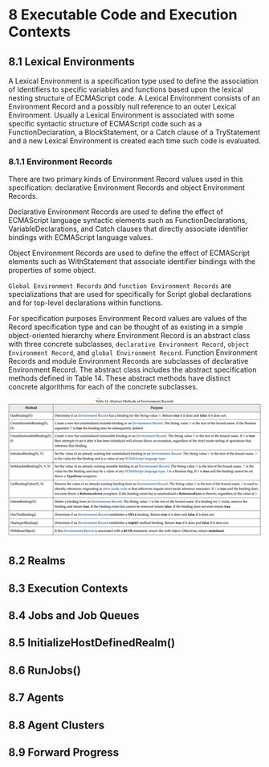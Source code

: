 # 8 Executable Code and Execution Contexts

## 8.1 Lexical Environments

A Lexical Environment is a specification type used to define the association of Identifiers to specific variables and functions based upon the lexical nesting structure of ECMAScript code. A Lexical Environment consists of an Environment Record and a possibly null reference to an outer Lexical Environment. Usually a Lexical Environment is associated with some specific syntactic structure of ECMAScript code such as a FunctionDeclaration, a BlockStatement, or a Catch clause of a TryStatement and a new Lexical Environment is created each time such code is evaluated.

### 8.1.1 Environment Records

There are two primary kinds of Environment Record values used in this specification: declarative Environment Records and object Environment Records.

Declarative Environment Records are used to define the effect of ECMAScript language syntactic elements such as FunctionDeclarations, VariableDeclarations, and Catch clauses that directly associate identifier bindings with ECMAScript language values.

Object Environment Records are used to define the effect of ECMAScript elements such as WithStatement that associate identifier bindings with the properties of some object.

`Global Environment Records` and `function Environment Records` are specializations that are used for specifically for Script global declarations and for top-level declarations within functions.

For specification purposes Environment Record values are values of the Record specification type and can be thought of as existing in a simple object-oriented hierarchy where Environment Record is an abstract class with three concrete subclasses, `declarative Environment Record`, `object Environment Record`, and `global Environment Record`. Function Environment Records and module Environment Records are subclasses of declarative Environment Record. The abstract class includes the abstract specification methods defined in Table 14. These abstract methods have distinct concrete algorithms for each of the concrete subclasses.

![ss](../images/8_1_1_1.png)

## 8.2 Realms

## 8.3 Execution Contexts

## 8.4 Jobs and Job Queues

## 8.5 InitializeHostDefinedRealm()

## 8.6 RunJobs()

## 8.7 Agents

## 8.8 Agent Clusters

## 8.9 Forward Progress
